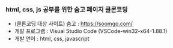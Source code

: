 ### html, css, js 공부를 위한 숨고 페이지 클론코딩
- (클론코딩 대상 사이트) 숨고 : https://soomgo.com/
- 개발 프로그램 : Visual Studio Code (VSCode-win32-x64-1.88.1)
- 개발 언어 : html, css, javascript
